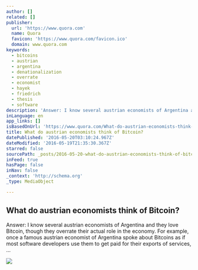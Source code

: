 ```yaml
---
author: []
related: []
publisher:
  url: 'https://www.quora.com'
  name: Quora
  favicon: 'https://www.quora.com/favicon.ico'
  domain: www.quora.com
keywords:
  - bitcoins
  - austrian
  - argentina
  - denationalization
  - overrate
  - economist
  - hayek
  - friedrich
  - thesis
  - software
description: 'Answer: I know several austrian economists of Argentina and they love Bitcoin, though they overrate their actual role in the economy. For example, once a famous austrian economist of Argentina spoke about Bitcoins as if most software developers use them to get paid for their exports of services, ...'
inLanguage: en
app_links: []
isBasedOnUrl: 'https://www.quora.com/What-do-austrian-economists-think-of-Bitcoin'
title: What do austrian economists think of Bitcoin?
datePublished: '2016-05-20T03:10:24.967Z'
dateModified: '2016-05-19T21:35:30.367Z'
starred: false
sourcePath: _posts/2016-05-20-what-do-austrian-economists-think-of-bitcoin.md
inFeed: true
hasPage: false
inNav: false
_context: 'http://schema.org'
_type: MediaObject

---
```

<article style=""><h1>What do austrian economists think of Bitcoin?</h1><p>Answer: I know several austrian economists of Argentina and they love Bitcoin, though they overrate their actual role in the economy. For example, once a famous austrian economist of Argentina spoke about Bitcoins as if most software developers use them to get paid for their exports of services, ...</p><img src="https://qsf.is.quoracdn.net/-images.new_grid.fb_share_default.pnge6dde9cfa6e03c43.png" /></article>